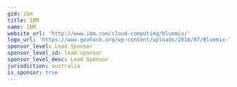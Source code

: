 ```yaml
---
gid: ibm
title: IBM
name: IBM
website_url: 'http://www.ibm.com/cloud-computing/bluemix/'
logo_url: 'https://www.govhack.org/wp-content/uploads/2016/07/Bluemix-logo-right.png'
sponsor_level: Lead Sponsor
sponsor_level_id: lead-sponsor
sponsor_level_desc: Lead Sponsor
jurisdiction: australia
is_sponsor: true
---
```

